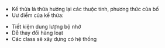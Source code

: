 - Kế thừa là thừa hưởng lại các thuộc tính, phương thức của bố
- Uư điểm của kế thừa:
+ Tiết kiệm dung lượng bộ nhớ
+ Dễ thay đổi hàng loạt
+ Các class sẽ xây dựng có hệ thống
